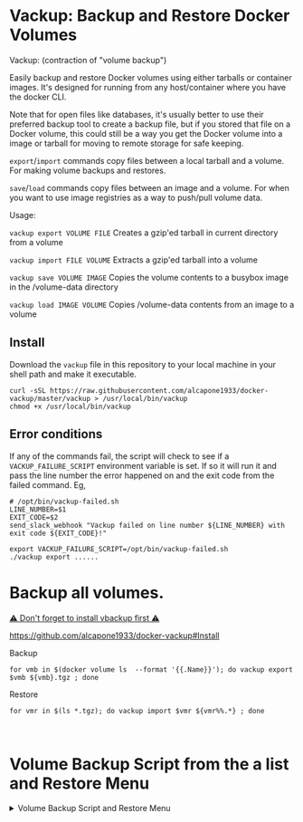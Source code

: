 # Vackup: Backup and Restore Docker Volumes

Vackup: (contraction of "volume backup")

Easily backup and restore Docker volumes using either tarballs or container images.
It's designed for running from any host/container where you have the docker CLI.

Note that for open files like databases,
it's usually better to use their preferred backup tool to create a backup file,
but if you stored that file on a Docker volume,
this could still be a way you get the Docker volume into a image or tarball
for moving to remote storage for safe keeping.

`export`/`import` commands copy files between a local tarball and a volume.
For making volume backups and restores.

`save`/`load` commands copy files between an image and a volume.
For when you want to use image registries as a way to push/pull volume data.

Usage:

`vackup export VOLUME FILE`
  Creates a gzip'ed tarball in current directory from a volume

`vackup import FILE VOLUME`
  Extracts a gzip'ed tarball into a volume

`vackup save VOLUME IMAGE`
  Copies the volume contents to a busybox image in the /volume-data directory

`vackup load IMAGE VOLUME`
  Copies /volume-data contents from an image to a volume

## Install

Download the `vackup` file in this repository to your local machine in your shell path and make it executable.

```shell
curl -sSL https://raw.githubusercontent.com/alcapone1933/docker-vackup/master/vackup > /usr/local/bin/vackup
chmod +x /usr/local/bin/vackup
```


## Error conditions

If any of the commands fail, the script will check to see if a `VACKUP_FAILURE_SCRIPT`
environment variable is set.  If so it will run it and pass the line number the error
happened on and the exit code from the failed command.  Eg,

```shell
# /opt/bin/vackup-failed.sh
LINE_NUMBER=$1
EXIT_CODE=$2
send_slack_webhook "Vackup failed on line number ${LINE_NUMBER} with exit code ${EXIT_CODE}!"
```

```shell
export VACKUP_FAILURE_SCRIPT=/opt/bin/vackup-failed.sh
./vackup export ......
```

# Backup all volumes.
[⚠️ Don't forget to install vbackup first ⚠️](#Install)

https://github.com/alcapone1933/docker-vackup#Install


Backup
```
for vmb in $(docker volume ls  --format '{{.Name}}'); do vackup export $vmb ${vmb}.tgz ; done
```
Restore
```
for vmr in $(ls *.tgz); do vackup import $vmr ${vmr%%.*} ; done
```

&nbsp;

# Volume Backup Script from the a list and Restore Menu

<details>
<summary markdown="span">Volume Backup Script and Restore Menu</summary>

&nbsp;

## Volume List 

Make a volume list befor
```bash
mkdir -p /opt/backup-volume /opt/scripts && \
docker volume ls  --format '{{.Name}}' > /opt/scripts/docker-volume-list.txt
```

Or Cchange the Variable in the Script it if you want something else
```txt
VOLUMES="/opt/scripts/docker-volume-list.txt"
DIR="/opt/backup-volume"
```

&nbsp;

##  Volume Backup single from the list
```bash
curl -sSL https://raw.githubusercontent.com/alcapone1933/docker-vackup/master/scripts/docker-volume-backup-all.sh \
> /opt/scripts/docker-volume-backup-all.sh && chmod +x /opt/scripts/docker-volume-backup-all.sh
```

&nbsp;

## Volume Backup single from the list and Stop running Docker Container

```bash
curl -sSL \
https://raw.githubusercontent.com/alcapone1933/docker-vackup/master/scripts/docker-stop-and-volume-backup-all.sh \
> /opt/scripts/docker-stop-and-volume-backup-all.sh && chmod +x /opt/scripts/docker-stop-and-volume-backup-all.sh
```

### FOR Crontab 
The Default ROTATE DAYS is 30 Days for delete the old Backups

Or Cchange the Variable in the Script it if you want something else
```txt
ROTATE_DAYS="30"
```
[Crontab Generator](https://crontab.guru/)
```txt
# Daily   AT 04:00 24H
00 04 * * * /opt/scripts/docker-stop-and-volume-backup-all.sh
# Weekly  AT 05:00 24H ON Monday
00 05 * * 1 /opt/scripts/docker-stop-and-volume-backup-all.sh
# Monthly AT 06:00 24H ON the first DAY on the Month.
00 06 1 * * /opt/scripts/docker-stop-and-volume-backup-all.sh

```

&nbsp;

## Volume Restore Menu
```bash
curl -sSL https://raw.githubusercontent.com/alcapone1933/docker-vackup/master/scripts/docker-volume-restore-all.sh \
> /opt/scripts/docker-volume-restore-all.sh && chmod +x /opt/scripts/docker-volume-restore-all.sh
```
⚠️ Very Important ⚠️

The script is written to erase the contents of the volume before restoring it
<details>
<summary markdown="span">Usage</summary>

### Usage
```txt
$ root@docker:/opt/scripts# ./docker-volume-restore-all.sh

=========================================
[ 1 ] - BACKUP VOLUMES
[ 2 ] - LIST ALL VOLUMES BACKUP
[ 3 ] - RESTORE VOLUMES BACKUP
[ 4 ] - VOLUME LIST FILE
[ h ] - HELP OUTPUT
[ e ] - exit
=========================================

Enter value: 2

=========================================
=========== ALL BACKUPS FOLDER ==========
=========================================
[ 1 ] - backup-2022-07-18--23-16
[ 2 ] - backup-2022-07-19--15-53
[ 3 ] - backup-2022-07-23--07-14
[ 4 ] - backup-2022-07-23--07-22
[ 5 ] - backup-2022-07-23--08-40
[ 6 ] - backup-2022-07-23--08-42
[ 7 ] - backup-2022-07-23--08-49
=========================================


=========================================
[ 1 ] - BACKUP VOLUMES
[ 2 ] - LIST ALL VOLUMES BACKUP
[ 3 ] - RESTORE VOLUMES BACKUP
[ 4 ] - VOLUME LIST FILE
[ h ] - HELP OUTPUT
[ e ] - exit
=========================================

Enter value: 4

=========================================
=============== VOLUME LIST =============
=========================================
pg-data
static-files
=========================================

=========================================
[ 1 ] - BACKUP VOLUMES
[ 2 ] - LIST ALL VOLUMES BACKUP
[ 3 ] - RESTORE VOLUMES BACKUP
[ 4 ] - VOLUME LIST FILE
[ h ] - HELP OUTPUT
[ e ] - exit
=========================================

Enter value: 5

=========================================
=========== Unknown parameter ===========
=========================================

$ root@docker:/opt/scripts#

```
</details>

</details>

&nbsp;
